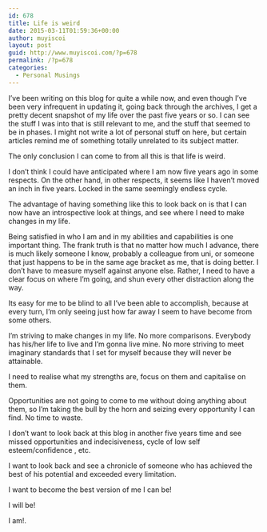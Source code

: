 ```yaml
---
id: 678
title: Life is weird
date: 2015-03-11T01:59:36+00:00
author: muyiscoi
layout: post
guid: http://www.muyiscoi.com/?p=678
permalink: /?p=678
categories:
  - Personal Musings
---
```

I&#8217;ve been writing on this blog for quite a while now, and even though I&#8217;ve been very infrequent in updating it, going back through the archives, I get a pretty decent snapshot of my life over the past five years or so. I can see the stuff I was into that is still relevant to me, and the stuff that seemed to be in phases. I might not write a lot of personal stuff on here, but certain articles remind me of something totally unrelated to its subject matter.
  
The only conclusion I can come to from all this is that life is weird. 

<!--more-->


  
I don&#8217;t think I could have anticipated where I am now five years ago in some respects. On the other hand, in other respects, it seems like I haven&#8217;t moved an inch in five years. Locked in the same seemingly endless cycle.
  
The advantage of having something like this to look back on is that I can now have an introspective look at things, and see where I need to make changes in my life.
  
Being satisfied in who I am and in my abilities and capabilities is one important thing. The frank truth is that no matter how much I advance, there is much likely someone I know, probably a colleague from uni, or someone that just happens to be in the same age bracket as me, that is doing better. I don&#8217;t have to measure myself against anyone else. Rather, I need to have a clear focus on where I&#8217;m going, and shun every other distraction along the way.
  
Its easy for me to be blind to all I&#8217;ve been able to accomplish, because at every turn, I&#8217;m only seeing just how far away I seem to have become from some others. 

I&#8217;m striving to make changes in my life. No more comparisons. Everybody has his/her life to live and I&#8217;m gonna live mine. No more striving to meet imaginary standards that I set for myself because they will never be attainable. 

I need to realise what my strengths are, focus on them and capitalise on them. 

Opportunities are not going to come to me without doing anything about them, so I&#8217;m taking the bull by the horn and seizing every opportunity I can find. No time to waste.
  
I don&#8217;t want to look back at this blog in another five years time and see missed opportunities and indecisiveness, cycle of low self esteem/confidence , etc. 

I want to look back and see a chronicle of someone who has achieved the best of his potential and exceeded every limitation. 

I want to become the best version of me I can be!

I will be!

I am!.